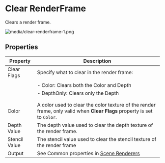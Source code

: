 # Clear RenderFrame

Clears a render frame. 

![media/clear-renderframe-1.png](media/clear-renderframe-1.png) 

## Properties

| Property      | Description                                                                                                              |
| ------------- | ------------------------------------------------------------------------------------------------------------------------ |
| Clear Flags   | Specify what to clear in the render frame:                                                                               |
|               |                                                                                                                          |
|               | - Color: Clears both the Color and Depth                                                                                 |
|               | - DepthOnly: Clears only the Depth                                                                                       |
|               |                                                                                                                          |
|               |                                                                                                                          |
| Color         | A color used to clear the color texture of the render frame, only valid when **Clear Flags** property is set to `Color`. |
| Depth Value   | The depth value used to clear the depth texture of the render frame.                                                     |
| Stencil Value | The stencil value used to clear the stencil texture of the render frame                                                  |
| Output        | See Common properties in [Scene Renderers](index.md)                                                                     |


 

 

 

